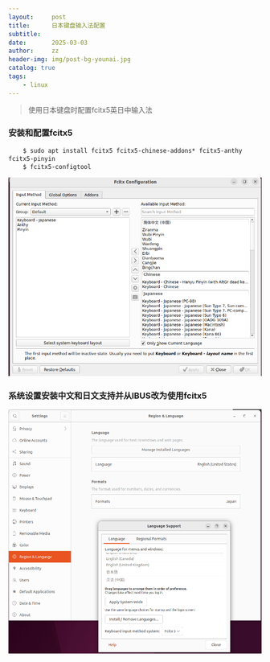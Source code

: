 ```yaml
---
layout:     post
title:      日本键盘输入法配置
subtitle:   
date:       2025-03-03
author:     zz
header-img: img/post-bg-younai.jpg
catalog: true
tags:
    - linux
---
```


> 使用日本键盘时配置fcitx5英日中输入法

### 安装和配置fcitx5

        $ sudo apt install fcitx5 fcitx5-chinese-addons* fcitx5-anthy fcitx5-pinyin
        $ fcitx5-configtool

![pic](/img/fcitx5_config.png)

### 系统设置安装中文和日文支持并从IBUS改为使用fcitx5

![pic](/img/input_method_config.png)
